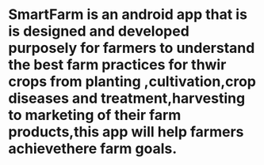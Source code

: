 # SmartFarm is an android app that is is designed and developed purposely for farmers to understand the best farm practices for thwir crops from planting ,cultivation,crop diseases and treatment,harvesting to marketing of their farm products,this app will help farmers achievethere farm goals.
